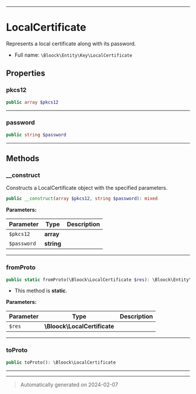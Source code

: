 ***

# LocalCertificate

Represents a local certificate along with its password.



* Full name: `\Bloock\Entity\Key\LocalCertificate`



## Properties


### pkcs12



```php
public array $pkcs12
```






***

### password



```php
public string $password
```






***

## Methods


### __construct

Constructs a LocalCertificate object with the specified parameters.

```php
public __construct(array $pkcs12, string $password): mixed
```








**Parameters:**

| Parameter | Type | Description |
|-----------|------|-------------|
| `$pkcs12` | **array** |  |
| `$password` | **string** |  |





***

### fromProto



```php
public static fromProto(\Bloock\LocalCertificate $res): \Bloock\Entity\Key\LocalCertificate
```



* This method is **static**.




**Parameters:**

| Parameter | Type | Description |
|-----------|------|-------------|
| `$res` | **\Bloock\LocalCertificate** |  |





***

### toProto



```php
public toProto(): \Bloock\LocalCertificate
```












***


***
> Automatically generated on 2024-02-07
